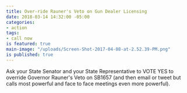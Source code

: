 ```yaml
---
title: Over-ride Rauner's Veto on Gun Dealer Licensing
date: 2018-03-14 14:32:00 -05:00
categories:
- action
tags:
- call now
is featured: true
main-image: "/uploads/Screen-Shot-2017-04-08-at-2.52.39-PM.png"
is published: true
---
```


Ask your State Senator and your State Representative to VOTE YES to override Governor Rauner's Veto on SB1657 (and then email or tweet but calls most powerful and face to face meetings even more powerful). 

